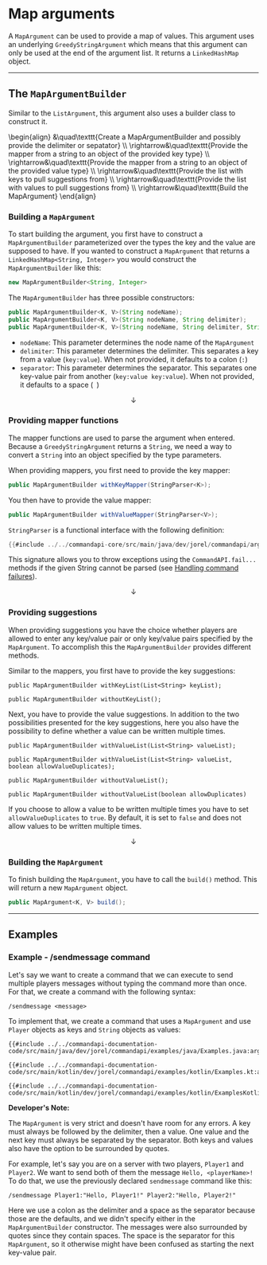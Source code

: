 # Map arguments

A `MapArgument` can be used to provide a map of values. This argument uses an underlying `GreedyStringArgument` which means that this argument can only be used at the end of the argument list.
It returns a `LinkedHashMap` object.

----

## The `MapArgumentBuilder`

Similar to the `ListArgument`, this argument also uses a builder class to construct it.

\begin{align}
&\quad\texttt{Create a MapArgumentBuilder and possibly provide the delimiter or sepatator} \\\\
\rightarrow&\quad\texttt{Provide the mapper from a string to an object of the provided key type} \\\\
\rightarrow&\quad\texttt{Provide the mapper from a string to an object of the provided value type} \\\\
\rightarrow&\quad\texttt{Provide the list with keys to pull suggestions from} \\\\
\rightarrow&\quad\texttt{Provide the list with values to pull suggestions from} \\\\
\rightarrow&\quad\texttt{Build the MapArgument}
\end{align}

### Building a `MapArgument`

To start building the argument, you first have to construct a `MapArgumentBuilder` parameterized over the types the key and the value are supposed to have.
If you wanted to construct a `MapArgument` that returns a `LinkedHashMap<String, Integer>` you would construct the `MapArgumentBuilder` like this:

```java
new MapArgumentBuilder<String, Integer>
```

The `MapArgumentBuilder` has three possible constructors:

```java
public MapArgumentBuilder<K, V>(String nodeName);
public MapArgumentBuilder<K, V>(String nodeName, String delimiter);
public MapArgumentBuilder<K, V>(String nodeName, String delimiter, String separator)
```

- `nodeName`: This parameter determines the node name of the `MapArgument`
- `delimiter`: This parameter determines the delimiter. This separates a key from a value (`key:value`). When not provided, it defaults to a colon (`:`)
- `separator`: This parameter determines the separator. This separates one key-value pair from another (`key:value key:value`). When not provided, it defaults to a space (` `)

$$\downarrow$$

### Providing mapper functions

The mapper functions are used to parse the argument when entered. Because a `GreedyStringArgument`
returns a `String`, we need a way to convert a `String` into an object specified by the type parameters.

When providing mappers, you first need to provide the key mapper:

```java
public MapArgumentBuilder withKeyMapper(StringParser<K>);
```

You then have to provide the value mapper:

```java
public MapArgumentBuilder withValueMapper(StringParser<V>);
```

`StringParser` is a functional interface with the following definition:

```java
{{#include ../../commandapi-core/src/main/java/dev/jorel/commandapi/arguments/StringParser.java:Declaration}}
```

This signature allows you to throw exceptions using the `CommandAPI.fail...` methods if the given String cannot be parsed (see [Handling command failures](./commandfailures.md)).

$$\downarrow$$

### Providing suggestions

When providing suggestions you have the choice whether players are allowed to enter any key/value pair or only key/value pairs specified by the `MapArgument`.
To accomplish this the `MapArgumentBuilder` provides different methods.

Similar to the mappers, you first have to provide the key suggestions:

<div class="multi-pre">

```java,Only_certain_keys_(recommended)
public MapArgumentBuilder withKeyList(List<String> keyList);
```

```java,Any_key
public MapArgumentBuilder withoutKeyList();
```

</div>

Next, you have to provide the value suggestions. In addition to the two possibilities presented for the key suggestions, here you also have the possibility to define
whether a value can be written multiple times.

<div class="multi-pre">

```java,Only_certain_values_(recommended)
public MapArgumentBuilder withValueList(List<String> valueList);

public MapArgumentBuilder withValueList(List<String> valueList, boolean allowValueDuplicates);
```

```java,Any_value
public MapArgumentBuilder withoutValueList();

public MapArgumentBuilder withoutValueList(boolean allowDuplicates)
```

</div>

If you choose to allow a value to be written multiple times you have to set `allowValueDuplicates` to `true`. By default, it is set to `false` and
does not allow values to be written multiple times.

$$\downarrow$$

### Building the `MapArgument`

To finish building the `MapArgument`, you have to call the `build()` method. This will return a new `MapArgument` object.

```java
public MapArgument<K, V> build();
```

----

## Examples

<div class="example">

### Example - /sendmessage command

Let's say we want to create a command that we can execute to send multiple players messages without typing the command more than once. For that, we create a command with the following syntax:

```mccmd
/sendmessage <message>
```

To implement that, we create a command that uses a `MapArgument` and use `Player` objects as keys and `String` objects as values:

<div class="multi-pre">

```java,Java
{{#include ../../commandapi-documentation-code/src/main/java/dev/jorel/commandapi/examples/java/Examples.java:argumentMap1}}
```

```kotlin,Kotlin
{{#include ../../commandapi-documentation-code/src/main/kotlin/dev/jorel/commandapi/examples/kotlin/Examples.kt:argumentMap1}}
```

```kotlin,Kotlin_DSL
{{#include ../../commandapi-documentation-code/src/main/kotlin/dev/jorel/commandapi/examples/kotlin/ExamplesKotlinDSL.kt:argumentMap1}}
```

</div>

<div class="warning">

**Developer's Note:**

The `MapArgument` is very strict and doesn't have room for any errors. A key must always be followed by the delimiter, then a value. One value and the next key must always be separated by the separator. Both keys and values also have the option to be surrounded by quotes.

For example, let's say you are on a server with two players, `Player1` and `Player2`. We want to send both of them the message `Hello, <playerName>!`
To do that, we use the previously declared `sendmessage` command like this:

```mccmd
/sendmessage Player1:"Hello, Player1!" Player2:"Hello, Player2!"
```

Here we use a colon as the delimiter and a space as the separator because those are the defaults, and we didn't specify either in the `MapArgumentBuilder` constructor. The messages were also surrounded by quotes since they contain spaces. The space is the separator for this `MapArgument`, so it otherwise might have been confused as starting the next key-value pair.

</div>

</div>
